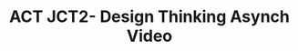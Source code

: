 ---
title: ACT JCT2- Design Thinking Asynch Video
redirect_to: https://youtu.be/wdnSo6-LGzU
redirect_from: 
  - /ACTJCT2DesignThinking
  - /actjct2designthinking
---